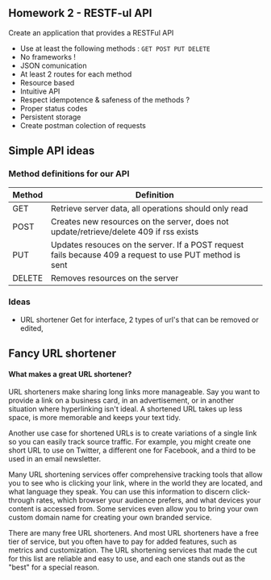 ## Homework 2 - RESTF-ul API
Create an application that provides a RESTFul API

- Use at least the following methods : `GET POST PUT DELETE`
- No frameworks !
- JSON comunication
- At least 2 routes for each method
- Resource based
- Intuitive API
- Respect idempotence & safeness of the methods ?
-  Proper status codes
- Persistent storage
- Create postman colection of requests
## Simple API ideas
### Method definitions for our API
| Method | Definition |
|--|--|
| GET | Retrieve server data, all operations should only read |
| POST | Creates new resources on the server, does not update/retrieve/delete 409 if rss exists |
| PUT | Updates resouces on the server. If a POST request fails because 409 a request to use PUT method is sent |
| DELETE | Removes resources on the server |
### Ideas
- URL shortener
Get for interface, 2 types of url's that can be removed or edited,

## Fancy URL shortener 

#### What makes a great URL shortener?

URL shorteners make sharing long links more manageable. Say you want to provide a link on a business card, in an advertisement, or in another situation where hyperlinking isn't ideal. A shortened URL takes up less space, is more memorable and keeps your text tidy.

Another use case for shortened URLs is to create variations of a single link so you can easily track source traffic. For example, you might create one short URL to use on Twitter, a different one for Facebook, and a third to be used in an email newsletter.

Many URL shortening services offer comprehensive tracking tools that allow you to see who is clicking your link, where in the world they are located, and what language they speak. You can use this information to discern click-through rates, which browser your audience prefers, and what devices your content is accessed from. Some services even allow you to bring your own custom domain name for creating your own branded service.

There are many free URL shorteners. And most URL shorteners have a free tier of service, but you often have to pay for added features, such as metrics and customization. The URL shortening services that made the cut for this list are reliable and easy to use, and each one stands out as the "best" for a special reason.
